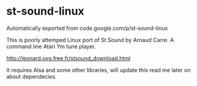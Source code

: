 # st-sound-linux
Automatically exported from code.google.com/p/st-sound-linux

This is poorly attemped Linux port of St Sound by Arnaud Carre. A command line Atari Ym tune player.

http://leonard.oxg.free.fr/stsound_download.html

It requires Alsa and some other libraries, will update this read me later on about dependecies.

